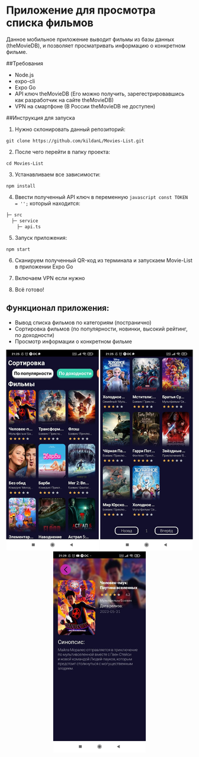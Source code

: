 # Приложение для просмотра списка фильмов

Данное мобильное приложение выводит фильмы из базы данных (theMovieDB), и позволяет просматривать информацию о конкретном фильме.

##Требования

-   Node.js
-   expo-cli
-   Expo Go
-   API ключ theMovieDB (Его можно получить, зарегестрировавшись как разработчик на сайте theMovieDB)
-   VPN на смартфоне (В России theMovieDB не доступен)

##Инструкция для запуска

1. Нужно склонировать данный репозиторий:

```
git clone https://github.com/kildanL/Movies-List.git
```

2. После чего перейти в папку проекта:

```
cd Movies-List
```

3. Устанавливаем все зависимости:

```
npm install
```

4. Ввести полученный API ключ в переменную `javascript const TOKEN = '';` который находится:

```
├─ src
  ├─ service
    ├─ api.ts
```

5. Запуск приложения:

```
npm start
```

6. Сканируем полученный QR-код из терминала и запускаем Movie-List в приложении Expo Go

7. Включаем VPN если нужно

8. Всё готово!

## Функционал приложения:

-   Вывод списка фильмов по категориям (постранично)
-   Сортировка фильмов (по популярности, новинки, высокий рейтинг, по доходности)
-   Просмотр информации о конкретном фильме

<!-- ![Screen1](./assets/Screen1.jpg) -->
<p align=center>
<img src='./assets/Screen1.jpg' width='250'>

<img src='./assets/Screen2.jpg' width='250'>

<img src='./assets/Screen3.jpg' width='250'>
</p>
